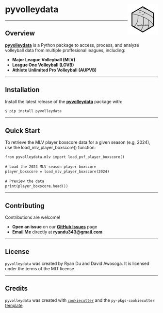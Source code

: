 # pyvolleydata <img src="https://github.com/ryanndu/pyvolleydata/raw/main/assets/images/pyvolleydata-logo.png" align="right" width="100" height="100"/>

--- 

## Overview

**[pyvolleydata](https://github.com/ryanndu/ceblpy)** is a Python package to access, process, and analyze volleyball data from multiple proffesional leagues, including:
- **Major League Volleyball (MLV)**
- **League One Volleyball (LOVB)**
- **Athlete Unlimited Pro Volleyball (AUPVB)**

---

## Installation

Install the latest release of the **[pyvolleydata](https://github.com/ryanndu/ceblpy)** package with:

```bash
$ pip install pyvolleydata
```

---

## Quick Start

To retrieve the MLV player boxscore data for a given season (e.g, 2024), use the load_mlv_player_boxscore() function:

```
from pyvolleydata.mlv import load_pvf_player_boxscore()

# Load the 2024 MLV season player boxscore
player_boxscore = load_mlv_player_boxscore(2024)

# Preview the data
print(player_boxscore.head())
```

---

## Contributing

Contributions are welcome!
- **Open an issue** on our **[GitHub Issues](https://github.com/ryanndu/pyvolleydata/issues)** page
- **Email Me** directly at **[ryandu343@gmail.com](mailto:ryandu343@gmail.com)**

---

## License

`pyvolleydata` was created by Ryan Du and David Awosoga. It is licensed under the terms of the MIT license.

---

## Credits

`pyvolleydata` was created with [`cookiecutter`](https://cookiecutter.readthedocs.io/en/latest/) and the `py-pkgs-cookiecutter` [template](https://github.com/py-pkgs/py-pkgs-cookiecutter).